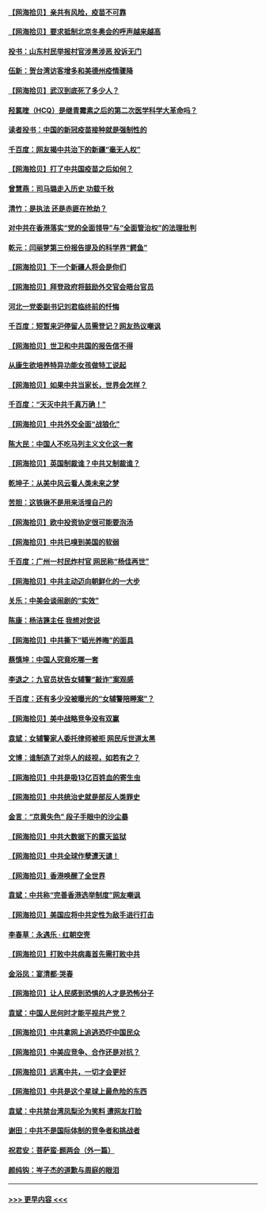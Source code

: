 #### [【网海拾贝】亲共有风险，疫苗不可靠](../pages/nsc993/n12872224.md?t=04121252) 
#### [【网海拾贝】要求抵制北京冬奥会的呼声越来越高](../pages/nsc993/n12868962.md?t=04121252) 
#### [投书：山东村民举报村官涉黑涉恶 投诉无门](../pages/nsc993/n12869726.md?t=04121252) 
#### [伍新：贺台湾访客增多和美德州疫情骤降](../pages/nsc993/n12865651.md?t=04121252) 
#### [【网海拾贝】武汉到底死了多少人？](../pages/nsc993/n12863707.md?t=04121252) 
#### [羟氯喹（HCQ）是继青霉素之后的第二次医学科学大革命吗？](../pages/nsc993/n12638564.md?t=04121252) 
#### [读者投书：中国的新冠疫苗接种就是强制性的](../pages/nsc993/n12859932.md?t=04121252) 
#### [千百度：网友揭中共治下的新疆“毫无人权”](../pages/nsc993/n12858385.md?t=04121252) 
#### [【网海拾贝】打了中共国疫苗之后如何？](../pages/nsc993/n12857866.md?t=04121252) 
#### [曾慧燕：司马璐走入历史 功载千秋](../pages/nsc993/n12856996.md?t=04121252) 
#### [清竹：是执法 还是赤匪在抢劫？](../pages/nsc993/n12856952.md?t=04121252) 
#### [对中共在香港落实“党的全面领导”与“全面管治权”的法理批判](../pages/nsc993/n12856929.md?t=04121252) 
#### [乾元：闫丽梦第三份报告提及的科学界“鳄鱼”](../pages/nsc993/n12855985.md?t=04121252) 
#### [【网海拾贝】下一个新疆人将会是你们](../pages/nsc993/n12855864.md?t=04121252) 
#### [【网海拾贝】拜登政府将鼓励外交官会晤台官员](../pages/nsc993/n12853615.md?t=04121252) 
#### [河北一党委副书记刘君临终前的忏悔](../pages/nsc993/n12849420.md?t=04121252) 
#### [千百度：短暂来沪停留人员需登记？网友热议嘲讽](../pages/nsc993/n12853497.md?t=04121252) 
#### [【网海拾贝】世卫和中共国的报告信不得](../pages/nsc993/n12850902.md?t=04121252) 
#### [从康生欲培养特异功能女孩做特工说起](../pages/nsc993/n12849289.md?t=04121252) 
#### [【网海拾贝】如果中共当家长，世界会怎样？](../pages/nsc993/n12848436.md?t=04121252) 
#### [千百度：“天灭中共千真万确！”](../pages/nsc993/n12845659.md?t=04121252) 
#### [【网海拾贝】中共外交全面“战狼化”](../pages/nsc993/n12845607.md?t=04121252) 
#### [陈大民：中国人不吃马列主义文化这一套](../pages/nsc993/n12842496.md?t=04121252) 
#### [【网海拾贝】英国制裁谁？中共又制裁谁？](../pages/nsc993/n12840909.md?t=04121252) 
#### [乾坤子：从美中风云看人类未来之梦](../pages/nsc993/n12840590.md?t=04121252) 
#### [苦胆：这铁锹不是用来活埋自己的](../pages/nsc993/n12839512.md?t=04121252) 
#### [【网海拾贝】欧中投资协定很可能要泡汤](../pages/nsc993/n12835122.md?t=04121252) 
#### [【网海拾贝】中共已嗅到美国的软弱](../pages/nsc993/n12832411.md?t=04121252) 
#### [千百度：广州一村民炸村官 网民称“杨佳再世”](../pages/nsc993/n12832380.md?t=04121252) 
#### [【网海拾贝】中共主动迈向朝鲜化的一大步](../pages/nsc993/n12829887.md?t=04121252) 
#### [关乐：中美会谈闹剧的“实效”](../pages/nsc993/n12826698.md?t=04121252) 
#### [陈康：杨洁篪主任  我想对您说](../pages/nsc993/n12826609.md?t=04121252) 
#### [【网海拾贝】中共撕下“韬光养晦”的面具](../pages/nsc993/n12826459.md?t=04121252) 
#### [蔡慎坤：中国人究竟吃哪一套](../pages/nsc993/n12826010.md?t=04121252) 
#### [李退之：九官员状告女辅警“敲诈”案观感](../pages/nsc993/n12823984.md?t=04121252) 
#### [千百度：还有多少没被曝光的“女辅警陪睡案”？](../pages/nsc993/n12822136.md?t=04121252) 
#### [【网海拾贝】美中战略竞争没有双赢](../pages/nsc993/n12822105.md?t=04121252) 
#### [袁斌：女辅警家人委托律师被拒 网民斥世道太黑](../pages/nsc993/n12822004.md?t=04121252) 
#### [文博：谁制造了对华人的歧视，如若有之？](../pages/nsc993/n12821635.md?t=04121252) 
#### [【网海拾贝】中共是吸13亿百姓血的寄生虫](../pages/nsc993/n12819191.md?t=04121252) 
#### [【网海拾贝】中共统治史就是部反人类罪史](../pages/nsc993/n12816738.md?t=04121252) 
#### [金言：“京黄失色” 段子手眼中的沙尘暴](../pages/nsc993/n12815700.md?t=04121252) 
#### [【网海拾贝】中共大数据下的露天监狱](../pages/nsc993/n12811075.md?t=04121252) 
#### [【网海拾贝】中共全球作孽遭天谴！](../pages/nsc993/n12810258.md?t=04121252) 
#### [【网海拾贝】香港唤醒了全世界](../pages/nsc993/n12809100.md?t=04121252) 
#### [袁斌：中共称“完善香港选举制度”网友嘲讽](../pages/nsc993/n12808994.md?t=04121252) 
#### [【网海拾贝】美国应将中共定性为敌手进行打击](../pages/nsc993/n12806870.md?t=04121252) 
#### [李春草：永遇乐 · 红朝空壳](../pages/nsc993/n12805365.md?t=04121252) 
#### [【网海拾贝】打败中共病毒首先需打败中共](../pages/nsc993/n12803930.md?t=04121252) 
#### [金浴凤：宴清都‧哭春](../pages/nsc993/n12801601.md?t=04121252) 
#### [【网海拾贝】让人民感到恐惧的人才是恐怖分子](../pages/nsc993/n12799347.md?t=04121252) 
#### [袁斌：中国人民何时才能平视共产党？](../pages/nsc993/n12799306.md?t=04121252) 
#### [【网海拾贝】中共拿网上追逃恐吓中国民众](../pages/nsc993/n12796905.md?t=04121252) 
#### [【网海拾贝】中美应竞争、合作还是对抗？](../pages/nsc993/n12794675.md?t=04121252) 
#### [【网海拾贝】远离中共，一切才会更好](../pages/nsc993/n12793572.md?t=04121252) 
#### [【网海拾贝】中共是这个星球上最危险的东西](../pages/nsc993/n12791400.md?t=04121252) 
#### [袁斌：中共禁台湾凤梨沦为笑料 遭网友打脸](../pages/nsc993/n12791335.md?t=04121252) 
#### [谢田：中共不是国际体制的竞争者和挑战者](../pages/nsc993/n12791212.md?t=04121252) 
#### [祝君安：菩萨蛮·题两会（外一篇）](../pages/nsc993/n12786801.md?t=04121252) 
#### [颜纯钩：岑子杰的道歉与周庭的眼泪](../pages/nsc993/n12786775.md?t=04121252) 

----
#### [ >>> 更早内容 <<< ](../indexes/nsc993-earlier.md)
